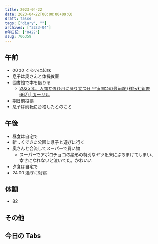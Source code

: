 ```yaml
---
title: 2023-04-22
date: 2023-04-22T00:00:00+09:00
draft: false
tags: ["diary", ""]
archives: ["2023-04"]
n年日記: ["0422"]
slug: 706359
---
```


## 午前

- 08:30 ぐらいに起床
- 息子は奥さんと体操教室
- 図書館で本を借りる
  - [2025 年、人類が再び月に降り立つ日 宇宙開発の最前線 (祥伝社新書 667) | カーリル](https://calil.jp/book/4396116675)
- 期日前投票
- 息子は前転に合格したとのこと

## 午後

- 昼食は自宅で
- 新しくできた公園に息子と遊びに行く
- 奥さんと合流してスーパーで買い物
  - スーパーでアポロチョコの星形の特別なヤツを床にぶちまけてしまい、幸せになれないと泣いてた。かわいい
- 夕食は自宅で
- 24:00 過ぎに就寝

## 体調

- 82

## その他

## 今日の Tabs
